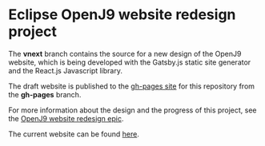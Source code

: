 <!--
Copyright (c) 2017, 2020 IBM Corp. and others

This program and the accompanying materials are made available under
the terms of the Eclipse Public License 2.0 which accompanies this
distribution and is available at https://www.eclipse.org/legal/epl-2.0/
or the Apache License, Version 2.0 which accompanies this distribution and
is available at https://www.apache.org/licenses/LICENSE-2.0.

This Source Code may also be made available under the following
Secondary Licenses when the conditions for such availability set
forth in the Eclipse Public License, v. 2.0 are satisfied: GNU
General Public License, version 2 with the GNU Classpath
Exception [1] and GNU General Public License, version 2 with the
OpenJDK Assembly Exception [2].

[1] https://www.gnu.org/software/classpath/license.html
[2] http://openjdk.java.net/legal/assembly-exception.html

SPDX-License-Identifier: EPL-2.0 OR Apache-2.0 OR GPL-2.0 WITH Classpath-exception-2.0 OR LicenseRef-GPL-2.0 WITH Assembly-exception

The project website pages cannot be redistributed
-->

# Eclipse OpenJ9 website redesign project

The **vnext** branch contains the source for a new design of the OpenJ9 website, which is being developed with the Gatsby.js static site generator 
and the React.js Javascript library.

The draft website is published to the [gh-pages site](https://eclipse.github.io/openj9-website/) for this repository from the **gh-pages** branch.

For more information about the design and the progress of this project, see the [OpenJ9 website redesign epic](https://github.com/eclipse/openj9-website/issues/182
).

The current website can be found [here](https://www.eclipse.org/openj9/).
